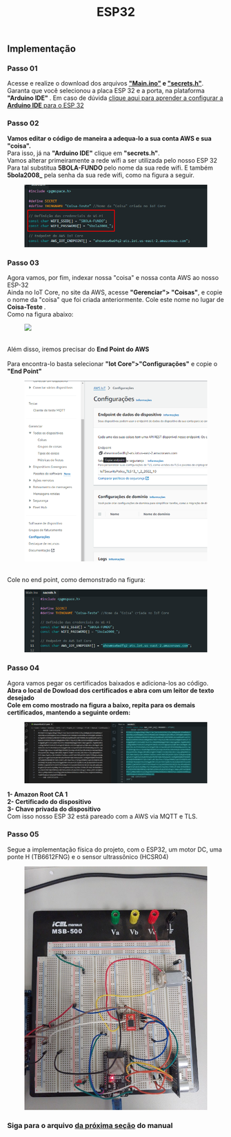 
<!DOCTYPE html>
<html lang="pt-BR">
<head>
<meta charset="UTF-8">
</head>
<body>
<header>
  <h1>ESP32</h1>
</header>
<main>
  <section>
    <h2>Implementação</h2>
    <article>
      <h3>Passo 01</h3>
      <p>
        Acesse e realize o download dos arquivos <strong><a href="https://github.com/Thiago5B/Projeto_IoT-SE/blob/main/PT-BR/Manual/Main.ino">"Main.ino"</a> e <a href="https://github.com/Thiago5B/Projeto_IoT-SE/blob/main/PT-BR/Manual/secrets.h">"secrets.h"</a></strong>.<br>
        Garanta que você selecionou a placa ESP 32 e a porta, na plataforma <strong>"Arduino IDE" </strong>. Em caso de dúvida <a href="https://www.youtube.com/watch?v=ROkhP5oWRUU"> clique aqui para aprender a configurar a <strong>Arduino IDE</strong> para o ESP 32</a> <br>
      </p>
    </article>
    <article>
      <h3>Passo 02</h3>
      <p>
       <strong>Vamos editar o código de maneira a adequa-lo a sua conta AWS e sua "coisa".</strong> <br>
        Para isso, já na <strong>"Arduino IDE"</strong> clique em <strong>"secrets.h"</strong>. 
        <br> Vamos alterar primeiramente a rede wifi a ser utilizada pelo nosso ESP 32<br>
        Para tal substitua <strong>5BOLA-FUNDO </strong> pelo nome da sua rede wifi. E também <strong>5bola2008_</strong> pela senha da sua rede wifi, como na figura a seguir.
        <figure>
        <img src="https://github.com/Thiago5B/Projeto_IoT-SE/blob/main/img/esp_1.png">
        </figure>        
      </p>
      <h3>Passo 03</h3>
      <p>
        Agora vamos, por fim, indexar nossa "coisa" e nossa conta AWS ao nosso ESP-32<br> 
        Ainda no IoT Core, no site da AWS, acesse <strong>"Gerenciar"> "Coisas"</strong>, e copie o nome da "coisa" que foi criada anteriormente. Cole este nome no lugar de <strong> Coisa-Teste </strong>. <br>
        Como na figura abaixo:
        <figure>
        <img src="https://github.com/Thiago5B/Projeto_IoT-SE/blob/main/img/esp_2.png">
        </figure>
        <br>Além disso, iremos precisar do <strong> End Point do AWS</strong> <br>
        <br> Para encontra-lo basta selecionar <strong>"Iot Core">"Configurações"</strong> e copie o <strong> "End Point" </strong><br>
        <figure>
        <img src="https://github.com/Thiago5B/Projeto_IoT-SE/blob/main/img/esp_3.png">
        </figure>
        <br>Cole no end point, como demonstrado na figura:<br>
         <figure>
        <img src="https://github.com/Thiago5B/Projeto_IoT-SE/blob/main/img/esp_4.png">
        </figure>
      </p>
      <h3>Passo 04</h3>
      <p>
        Agora vamos pegar os certificados baixados e adiciona-los ao código.
        <br><strong> Abra o local de Dowload dos certificados e abra com um leitor de texto desejado</strong><br>
        <strong> Cole em como mostrado na figura a baixo, repita para os demais certificados, mantendo a seguinte ordem: </strong> <br>
        <figure>
        <img src="https://github.com/Thiago5B/Projeto_IoT-SE/blob/main/img/esp_5.png">
        </figure>
        <strong>1- Amazon Root CA 1</strong><br>
        <strong>2- Certificado do dispositivo</strong><br>
        <strong>3- Chave privada do dispositivo</strong><br>
     Com isso nosso ESP 32 está pareado com a AWS via MQTT e TLS.        
      </p>
      <h3>Passo 05</h3>
      <p>
        Segue a implementação física do projeto, com o ESP32, um motor DC, uma ponte H (TB6612FNG) e o sensor ultrassônico (HCSR04) <br>
        <figure>
        <img src="https://github.com/Thiago5B/Projeto_IoT-SE/blob/main/img/circ.jpg">
        </figure>       
      </p>
    </article>
    <h3>Siga para o arquivo <a href="https://github.com/Thiago5B/Projeto_IoT-SE/blob/main/PT-BR/Manual/4%20-%20Teste%20MQTT.md"><strong> da próxima seção</a></strong> do manual</h3>
  </section>
</main>
</body>
</html>


